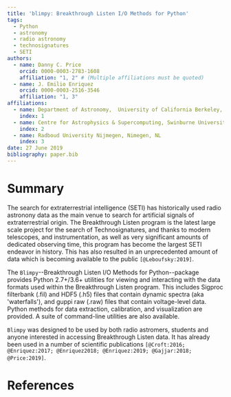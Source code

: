 ```yaml
---
title: 'blimpy: Breakthrough Listen I/O Methods for Python'
tags:
  - Python
  - astronomy
  - radio astronomy
  - technosignatures
  - SETI
authors:
  - name: Danny C. Price
    orcid: 0000-0003-2783-1608
    affiliation: "1, 2" # (Multiple affiliations must be quoted)
  - name: J. Emilio Enriquez
    orcid: 0000-0003-2516-3546
    affiliation: "1, 3"
affiliations:
  - name: Department of Astronomy,  University of California Berkeley, Berkeley CA 94720
    index: 1
  - name: Centre for Astrophysics & Supercomputing, Swinburne University of Technology, Hawthorn, VIC 3122, Australia
    index: 2
  - name: Radboud University Nijmegen, Nimegen, NL
    index: 3
date: 27 June 2019
bibliography: paper.bib
---
```


# Summary

The search for extraterrestrial intelligence (SETI) has historically used radio astronony data as
the main venue to search for artificial signals of extraterrestrial origin. The Breakthrough Listen program
is the latest large scale project for the search of Technosignatures,  and thanks to modern telescopes,
and instrumentation, as well as very significant amounts of dedicated observing time, this program
has become the largest SETI endeavor in history. This has also resulted in an unprecedented amount of data which is
becoming available to the public `[@Leboufsky:2019]`.

The ``Blimpy``--Breakthrough Listen I/O Methods for Python--package provides Python 2.7+/3.6+ utilities
for viewing and interacting with the data formats used within the Breakthrough Listen program.
This includes Sigproc filterbank (.fil) and HDF5 (.h5) files that contain dynamic spectra (aka 'waterfalls'),
and guppi raw (.raw) files that contain voltage-level data. Python methods for data extraction,
calibration, and visualization are provided. A suite of command-line utilities are also available.

``Blimpy`` was designed to be used by both radio astromers, students and anyone interested in accessing
 Breakthrough Listen data. It has already been used in a number of scientific publications
`[@Croft:2016; @Enriquez:2017; @Enriquez2018; @Enriquez:2019; @Gajjar:2018; @Price:2019]`.


# References






